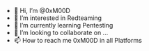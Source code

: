- 👋 Hi, I’m @0xM00D
- 👀 I’m interested in Redteaming
- 🌱 I’m currently learning Pentesting
- 💞️ I’m looking to collaborate on ...
- 📫 How to reach me 0xM00D in all Platforms

<!---
0xM00D/0xM00D is a ✨ special ✨ repository because its `README.md` (this file) appears on your GitHub profile.
You can click the Preview link to take a look at your changes.
--->
